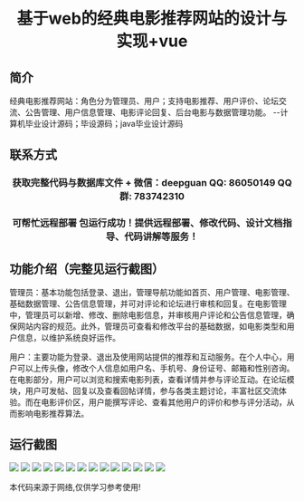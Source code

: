 <p><h1 align="center">基于web的经典电影推荐网站的设计与实现+vue</h1></p>

## 简介
经典电影推荐网站：角色分为管理员、用户；支持电影推荐、用户评价、论坛交流、公告管理、用户信息管理、电影评论回复、后台电影与数据管理功能。    --计算机毕业设计源码；毕设源码；java毕业设计源码


## 联系方式
<p><h3 align="center">获取完整代码与数据库文件 + 微信：deepguan QQ: 86050149 QQ群: 783742310</h3></p>
<p><h3 align="center">可帮忙远程部署 包运行成功！提供远程部署、修改代码、设计文档指导、代码讲解等服务！</h3></p>

## 功能介绍（完整见运行截图）
管理员：基本功能包括登录、退出，管理导航功能如首页、用户管理、电影管理、基础数据管理、公告信息管理，并可对评论和论坛进行审核和回复。在电影管理中，管理员可以新增、修改、删除电影信息，并审核用户评论和公告信息管理，确保网站内容的规范。此外，管理员可查看和修改平台的基础数据，如电影类型和用户信息，以维护系统良好运作。

用户：主要功能为登录、退出及使用网站提供的推荐和互动服务。在个人中心，用户可以上传头像，修改个人信息如用户名、手机号、身份证号、邮箱和性别咨询。在电影部分，用户可以浏览和搜索电影列表，查看详情并参与评论互动。在论坛模块，用户可发帖、回复以及查看回帖详情，参与各类主题讨论，丰富社区交流体验。而在电影评价区，用户能撰写评论、查看其他用户的评价和参与评分活动，从而影响电影推荐算法。


## 运行截图
![](img/001.jpg)
![](img/002.jpg)
![](img/003.jpg)
![](img/004.jpg)
![](img/005.jpg)
![](img/006.jpg)
![](img/007.jpg)
![](img/008.jpg)
![](img/009.jpg)
![](img/010.jpg)
![](img/011.jpg)
![](img/012.jpg)
![](img/013.jpg)
![](img/014.jpg)

<p>本代码来源于网络,仅供学习参考使用!</p>
